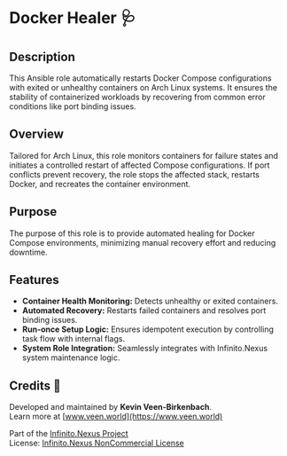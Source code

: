 # Docker Healer 🩺

## Description

This Ansible role automatically restarts Docker Compose configurations with exited or unhealthy containers on Arch Linux systems. It ensures the stability of containerized workloads by recovering from common error conditions like port binding issues.  

## Overview

Tailored for Arch Linux, this role monitors containers for failure states and initiates a controlled restart of affected Compose configurations. If port conflicts prevent recovery, the role stops the affected stack, restarts Docker, and recreates the container environment.

## Purpose

The purpose of this role is to provide automated healing for Docker Compose environments, minimizing manual recovery effort and reducing downtime.

## Features

- **Container Health Monitoring:** Detects unhealthy or exited containers.
- **Automated Recovery:** Restarts failed containers and resolves port binding issues.
- **Run-once Setup Logic:** Ensures idempotent execution by controlling task flow with internal flags.
- **System Role Integration:** Seamlessly integrates with Infinito.Nexus system maintenance logic.

## Credits 📝

Developed and maintained by **Kevin Veen-Birkenbach**.  
Learn more at [www.veen.world](https://www.veen.world)

Part of the [Infinito.Nexus Project](https://s.infinito.nexus/code)  
License: [Infinito.Nexus NonCommercial License](https://s.infinito.nexus/license)

